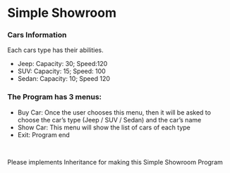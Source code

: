 # Simple Showroom

### Cars Information
Each cars type has their abilities.
- Jeep: Capacity: 30; Speed:120
- SUV: Capacity: 15; Speed: 100
- Sedan: Capacity: 10; Speed 120

### The Program has 3 menus:
- Buy Car: Once the user chooses this menu, then it will be asked to choose the car’s type (Jeep / SUV / Sedan) and the car’s name
- Show Car: This menu will show the list of cars of each type
- Exit: Program end

<br>

Please implements Inheritance for making this Simple Showroom Program
